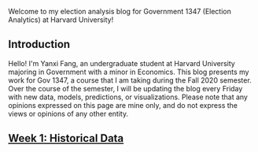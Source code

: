 Welcome to my election analysis blog for Government 1347 (Election Analytics) at Harvard University!

## Introduction
Hello! I'm Yanxi Fang, an undergraduate student at Harvard University majoring in Government with a minor in Economics. This blog presents my work for Gov 1347, a course that I am taking during the Fall 2020 semester. Over the course of the semester, I will be updating the blog every Friday with new data, models, predictions, or visualizations. Please note that any opinions expressed on this page are mine only, and do not express the views or opinions of any other entity.

## [Week 1: Historical Data](https://yanxifang.github.io/Gov-1347/2020/09/08/Week-One-Predictions.html)
